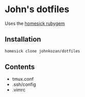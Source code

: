 # John's dotfiles

Uses the [homesick rubygem](https://github.com/technicalpickles/homesick)

## Installation

```bash
homesick clone johnkozan/dotfiles
```

## Contents

- tmux.conf
- .ssh/config
- .vimrc

